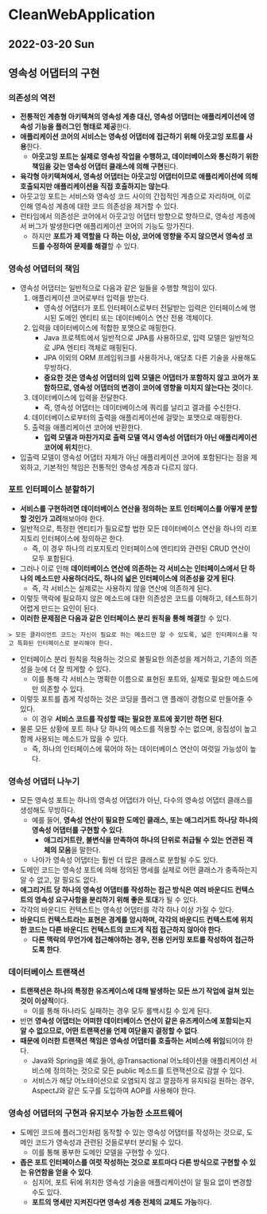 # CleanWebApplication
## 2022-03-20 Sun

## 영속성 어댑터의 구현 
### 의존성의 역전
* **전통적인 계층형 아키텍쳐의 영속성 계층 대신, 영속성 어댑터는 애플리케이션에 영속성 기능을 플러그인 형태로 제공**한다. 
* **애플리케이션 코어의 서비스는 영속성 어댑터에 접근하기 위해 아웃고잉 포트를 사용**한다.
  * **아웃고잉 포트는 실제로 영속성 작업을 수행하고, 데이터베이스와 통신하기 위한 책임을 갖는 영속성 어댑터 클래스에 의해 구현**된다.
* **육각형 아키텍쳐에서, 영속성 어댑터는 아웃고잉 어댑터이므로 애플리케이션에 의해 호출되지만 애플리케이션을 직접 호출하지는 않는다**.
* 아웃고잉 포트는 서비스와 영속성 코드 사이의 간접적인 계층으로 자리하며, 이로 인해 영속성 계층에 대한 코드 의존성을 제거할 수 있다.
* 런타임에서 의존성은 코어에서 아웃고잉 어댑터 방향으로 향하므로, 영속성 계층에서 버그가 발생한다면 애플리케이션 코어의 기능도 망가진다.
  * 하지만 **포트가 제 역할을 다 하는 이상, 코어에 영향을 주지 않으면서 영속성 코드를 수정하여 문제를 해결**할 수 있다.

### 영속성 어댑터의 책임
* 영속성 어댑터는 일반적으로 다음과 같은 일들을 수행할 책임이 있다.
  1. 애플리케이션 코어로부터 입력을 받는다.
     * 영속성 어댑터가 포트 인터페이스로부터 전달받는 입력은 인터페이스에 명시된 도메인 엔티티 또는 데이터베이스 연산 전용 객체이다.
  2. 입력을 데이터베이스에 적합한 포맷으로 매핑한다.
     * Java 프로젝트에서 일반적으로 JPA를 사용하므로, 입력 모델은 일반적으로 JPA 엔티티 객체로 매핑된다.
     * JPA 이외의 ORM 프레임워크를 사용하거나, 애당초 다른 기술을 사용해도 무방하다.
     * **중요한 것은 영속성 어댑터의 입력 모델은 어댑터가 포함하지 않고 코어가 포함하므로, 영속성 어댑터의 변경이 코어에 영향을 미치지 않는다는 것**이다.
  3. 데이터베이스에 입력을 전달한다.
     * 즉, 영속성 어댑터는 데이터베이스에 쿼리를 날리고 결과를 수신한다.
  4. 데이터베이스로부터의 출력을 애플리케이션에 걸맞는 포맷으로 매핑한다.
  5. 출력을 애플리케이션 코어에 반환한다.
     * **입력 모델과 마찬가지로 출력 모델 역시 영속성 어댑터가 아닌 애플리케이션 코어에 위치**한다.
* 입출력 모델이 영속성 어댑터 자체가 아닌 애플리케이션 코어에 포함된다는 점을 제외하고, 기본적인 책임은 전통적인 영속성 계층과 다르지 않다.

### 포트 인터페이스 분할하기
* **서비스를 구현하려면 데이터베이스 연산을 정의하는 포트 인터페이스를 어떻게 분할할 것인가 고려**해보아야 한다.
* 일반적으로, 특정한 엔티티가 필요로할 법한 모든 데이터베이스 연산을 하나의 리포지토리 인터페이스에 정의하곤 한다.
  * 즉, 이 경우 하나의 리포지토리 인터페이스에 엔티티와 관련된 CRUD 연산이 모두 포함된다.
* 그러나 이로 인해 **데이터베이스 연산에 의존하는 각 서비스는 인터페이스에서 단 하나의 메소드만 사용하더라도, 하나의 넓은 인터페이스에 의존성을 갖게 된다**.
  * 즉, 각 서비스는 실제로는 사용하지 않을 연산에 의존하게 된다.
* 이렇듯 맥락에 필요하지 않은 메소드에 대한 의존성은 코드를 이해하고, 테스트하기 어렵게 만드는 요인이 된다.
* **이러한 문제점은 다음과 같은 인터페이스 분리 원칙을 통해 해결**할 수 있다.
```
> 모든 클라이언트 코드는 자신이 필요로 하는 메소드만 알 수 있도록, 넓은 인터페이스를 작고 특화된 인터페이스로 분리해야 한다.
```
* 인터페이스 분리 원칙을 적용하는 것으로 불필요한 의존성을 제거하고, 기존의 의존성을 눈에 더 잘 띄게할 수 있다.
  * 이를 통해 각 서비스는 명확한 이름으로 표현된 포트와, 실제로 필요한 메소드에만 의존할 수 있다.
* 이렇듯 포트를 좁게 작성하는 것은 코딩을 플러그 앤 플래이 경험으로 만들어줄 수 있다.
  * 이 경우 **서비스 코드를 작성할 때는 필요한 포트에 꽂기만 하면 된다**.
* 물론 모든 상황에 포트 하나 당 하나의 메소드를 적용할 수는 없으며, 응집성이 높고 함께 사용되는 메소드가 많을 수 있다.
  * 즉, 하나의 인터페이스에 묶어야 하는 데이터베이스 연산이 여럿일 가능성이 높다.

### 영속성 어댑터 나누기
* 모든 영속성 포트는 하나의 영속성 어댑터가 아닌, 다수의 영속성 어댑터 클래스를 생성해도 무방하다.
  * 예를 들어, **영속성 연산이 필요한 도메인 클래스, 또는 애그리거트 하나당 하나의 영속성 어댑터를 구현할 수 있다**.
    * **애그리거트란, 불변식을 만족하여 하나의 단위로 취급될 수 있는 연관된 객체의 모음**을 말한다.
  * 나아가 영속성 어댑터는 훨씬 더 많은 클래스로 분할될 수도 있다.
* 도메인 코드는 영속성 포트에 의해 정의된 명세를 실제로 어떤 클래스가 충족하는지 알 수 없고, 알 필요도 없다.
* **애그리거트 당 하나의 영속성 어댑터를 작성하는 접근 방식은 여러 바운디드 컨텍스트의 영속성 요구사항을 분리하기 위해 좋은 토대**가 될 수 있다.
* 각각의 바운디드 컨텍스트는 영속성 어댑터를 각각 하나 이상 가질 수 있다.
* **바운디드 컨텍스트라는 표현은 경계를 암시하며, 각각의 바운디드 컨텍스트에 위치한 코드는 다른 바운디드 컨텍스트의 코드게 직접 접근하지 않아야 한다**.
  * **다른 맥락의 무언가에 접근해야하는 경우, 전용 인커밍 포트를 작성하여 접근하도록 한다**.

### 데이터베이스 트랜잭션
* **트랜잭션은 하나의 특정한 유즈케이스에 대해 발생하는 모든 쓰기 작업에 걸쳐 있는 것이 이상적**이다.
  * 이를 통해 하나라도 실패하는 경우 모두 롤백시킬 수 있게 된다.
* 반면 **영속성 어댑터는 어떠한 데이터베이스 연산이 같은 유즈케이스에 포함되는지 알 수 없으므로, 어떤 트랜잭션을 언제 여닫을지 결정할 수 없다**.
* **때문에 이러한 트랜잭션 책임은 영속성 어댑터를 호출하는 서비스에 위임**되어야 한다.
  * Java와 Spring을 예로 들어, @Transactional 어노테이션을 애플리케이션 서비스에 정의하는 것으로 모든 public 메소드를 트랜잭션으로 감쌀 수 있다.
  * 서비스가 해당 어노테이션으로 오염되지 않고 깔끔하게 유지되길 원하는 경우, AspectJ와 같은 도구를 도입하여 AOP를 사용해야 한다.

### 영속성 어댑터의 구현과 유지보수 가능한 소프트웨어
* 도메인 코드에 플러그인처럼 동작할 수 있는 영속성 어댑터를 작성하는 것으로, 도메인 코드가 영속성과 관련된 것들로부터 분리될 수 있다.
  * 이를 통해 풍부한 도메인 모델을 구현할 수 있다.
* **좁은 포트 인터페이스를 여럿 작성하는 것으로 포트마다 다른 방식으로 구현할 수 있는 유연함을 얻을 수 있다**.
  * 심지어, 포트 뒤에 위치한 영속성 기술을 애플리케이션이 알 필요 없이 변경할 수도 있다.
  * **포트의 명세만 지켜진다면 영속성 계층 전체의 교체도 가능**하다.